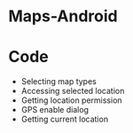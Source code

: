 # Maps-Android
# Code
* Selecting map types
* Accessing selected location 
* Getting location permission
* GPS enable dialog
* Getting current location
